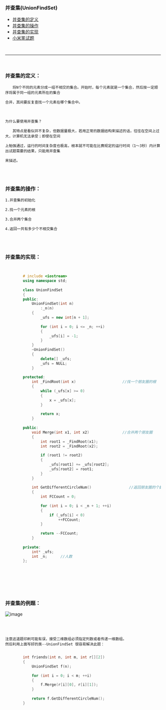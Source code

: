 ### 并查集(UnionFindSet)
* [并查集的定义](#并查集的定义)
* [并查集的操作](#并查集的操作)
* [并查集的实现](#并查集的实现)
* [小米笔试题](#并查集的例题)

<br>

--------------------------------------------------

<br>

### 并查集的定义：

	　　将N个不同的元素分成一组不相交的集合。开始时，每个元素就是一个集合，然后按一定顺序将属于同一组的元素所在的集合
	
	合并，其间要反复查找一个元素在哪个集合中。
	
<br>

	为什么要使用并查集？
	
	　　其特点是看似并不复杂，但数据量极大，若用正常的数据结构来描述的话，往往在空间上过大，计算机无法承受；即使在空间
	
	上勉强通过，运行的时间复杂度也极高，根本就不可能在比赛规定的运行时间（1～3秒）内计算出试题需要的结果，只能用并查集
	
	来描述。
	

<br>
<br>

### 并查集的操作：

	1.并查集的初始化
	
	2.找一个元素的根
	
	3.合并两个集合
	
	4.返回一共有多少个不相交集合


<br>
<br>

### 并查集的实现：

```cpp


		# include <iostream>
		using namespace std;
		
		class UnionFindSet
		{
		public:
			UnionFindSet(int n)
				:_n(n)
			{
				_ufs = new int[n + 1];
		
				for (int i = 0; i <= _n; ++i)
				{
					_ufs[i] = -1;
				}
			}
			~UnionFindSet()
			{
				delete[] _ufs;
				_ufs = NULL;
			}
		
		protected:
			int _FindRoot(int x)                     //找一个朋友圈的根
			{
				while (_ufs[x] >= 0)
				{
					x = _ufs[x];
				}
		
				return x;
			}
		
		public:
			void Merge(int x1, int x2)               //合并两个朋友圈
			{
				int root1 = _FindRoot(x1);
				int root2 = _FindRoot(x2);
		
				if (root1 != root2)
				{
					_ufs[root1] += _ufs[root2];
					_ufs[root2] = root1;
				}
			}
		
			int GetDifferentCircleNum()                 //返回朋友圈的个数
			{
				int FCCount = 0;
		
				for (int i = 0; i < _n + 1; ++i)
				{
					if (_ufs[i] < 0)
						++FCCount;
				}
		
				return --FCCount;
			}
		
		private:
			int* _ufs;              
			int _n;      //人数
		};
		
		
		
```

<br>
<br>


### 并查集的例题：

![image](http://hbimg.b0.upaiyun.com/33a67c3b344f67f10bd420fb308803c4069f65c5cc48-BKt2B6_fw658)

<br>
<br>

	注意这道题印刷可能有误，接受二维数组必须指定列数或者传递一维数组。
	然后利用上面写好的类--UnionFindSet 很容易解决此题：
	
```cpp

		int friends(int n, int m, int r[][2])
		{
			UnionFindSet f(n);
		
			for (int i = 0; i < m; ++i)
			{
				f.Merge(r[i][0], r[i][1]);
			}
		
			return f.GetDifferentCircleNum();
		}
		
		
```






















